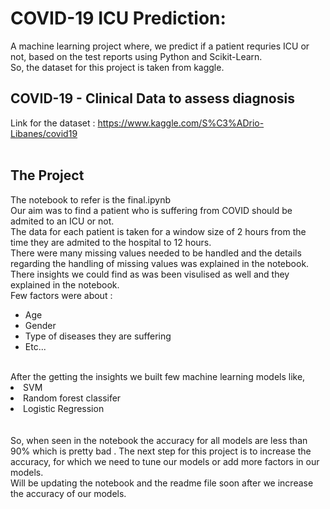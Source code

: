 # COVID-19 ICU Prediction:
A machine learning project where, we predict if a patient requries ICU or not, based on the test reports using Python and Scikit-Learn. <br>
So, the dataset for this project is taken from kaggle.<br>

## COVID-19 - Clinical Data to assess diagnosis 
Link for the dataset : https://www.kaggle.com/S%C3%ADrio-Libanes/covid19
<br><br>
## The Project
The notebook to refer is the final.ipynb <br>
Our aim was to find a patient who is suffering from COVID should be admited to an ICU or not. <br>
The data for each patient is taken for a window size of 2 hours from the time they are admited to the hospital to 12 hours. <br>
There were many missing values needed to be handled and the details regarding the handling of missing values was explained in the notebook.<br>
There insights we could find as was been visulised as well and they explained in the notebook.<br>
Few factors were about :
<ul>
<li>Age</li>
<li>Gender</li>
<li>Type of diseases they are suffering</li>
<li>Etc...</li>
</ul>
<br>
After the getting the insights we built few machine learning models like,
<li>SVM</li>
<li>Random forest classifer</li>
<li> Logistic Regression </li>
<br><br>
So, when seen in the notebook the accuracy for all models are less than 90% which is pretty bad . The next step for this project is to increase the accuracy, for which we need to tune our models or add more factors in our models.<br>
Will be updating the notebook and the readme file soon after we increase the accuracy of our models.
